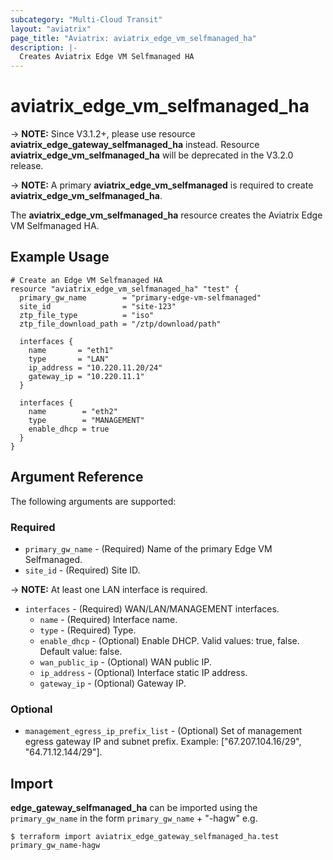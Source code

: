 ```yaml
---
subcategory: "Multi-Cloud Transit"
layout: "aviatrix"
page_title: "Aviatrix: aviatrix_edge_vm_selfmanaged_ha"
description: |-
  Creates Aviatrix Edge VM Selfmanaged HA
---
```


# aviatrix_edge_vm_selfmanaged_ha

-> **NOTE:** Since V3.1.2+, please use resource **aviatrix_edge_gateway_selfmanaged_ha** instead. Resource **aviatrix_edge_vm_selfmanaged_ha** will be deprecated in the V3.2.0 release.

-> **NOTE:** A primary **aviatrix_edge_vm_selfmanaged** is required to create **aviatrix_edge_vm_selfmanaged_ha**.

The **aviatrix_edge_vm_selfmanaged_ha** resource creates the Aviatrix Edge VM Selfmanaged HA.

## Example Usage

```hcl
# Create an Edge VM Selfmanaged HA
resource "aviatrix_edge_vm_selfmanaged_ha" "test" {
  primary_gw_name        = "primary-edge-vm-selfmanaged"
  site_id                = "site-123"
  ztp_file_type          = "iso"
  ztp_file_download_path = "/ztp/download/path"

  interfaces {
    name       = "eth1"
    type       = "LAN"
    ip_address = "10.220.11.20/24"
    gateway_ip = "10.220.11.1"
  }

  interfaces {
    name        = "eth2"
    type        = "MANAGEMENT"
    enable_dhcp = true
  }
}
```

## Argument Reference

The following arguments are supported:

### Required
* `primary_gw_name` - (Required) Name of the primary Edge VM Selfmanaged.
* `site_id` - (Required) Site ID.

-> **NOTE:** At least one LAN interface is required.
* `interfaces` - (Required) WAN/LAN/MANAGEMENT interfaces.
  * `name` - (Required) Interface name.
  * `type` - (Required) Type.
  * `enable_dhcp` - (Optional) Enable DHCP. Valid values: true, false. Default value: false.
  * `wan_public_ip` - (Optional) WAN public IP.
  * `ip_address` - (Optional) Interface static IP address.
  * `gateway_ip` - (Optional) Gateway IP.

### Optional
* `management_egress_ip_prefix_list` - (Optional) Set of management egress gateway IP and subnet prefix. Example: ["67.207.104.16/29", "64.71.12.144/29"].

## Import

**edge_gateway_selfmanaged_ha** can be imported using the `primary_gw_name` in the form `primary_gw_name` + "-hagw" e.g.

```
$ terraform import aviatrix_edge_gateway_selfmanaged_ha.test primary_gw_name-hagw
```
